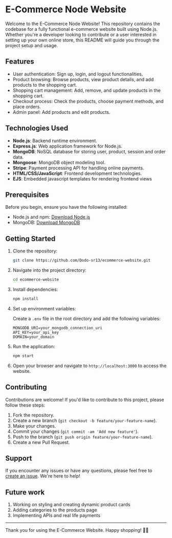 # E-Commerce Node Website

Welcome to the E-Commerce Node Website! This repository contains the codebase for a fully functional e-commerce website built using Node.js. Whether you're a developer looking to contribute or a user interested in setting up your own online store, this README will guide you through the project setup and usage.

## Features

- User authentication: Sign up, login, and logout functionalities.
- Product browsing: Browse products, view product details, and add products to the shopping cart.
- Shopping cart management: Add, remove, and update products in the shopping cart.
- Checkout process: Check the products, choose payment methods, and place orders.
- Admin panel: Add products and edit products.

## Technologies Used

- **Node.js**: Backend runtime environment.
- **Express.js**: Web application framework for Node.js.
- **MongoDB**: NoSQL database for storing user, product, session and order data.
- **Mongoose**: MongoDB object modeling tool.
- **Stripe**: Payment processing API for handling online payments.
- **HTML/CSS/JavaScript**: Frontend development technologies.
- **EJS**: Embedded javascript templates for rendering frontend views

## Prerequisites

Before you begin, ensure you have the following installed:

- Node.js and npm: [Download Node.js](https://nodejs.org/)
- MongoDB: [Download MongoDB](https://www.mongodb.com/)

## Getting Started

1. Clone the repository:

    ```bash
    git clone https://github.com/Dodo-sr13/ecommerce-website.git
    ```

2. Navigate into the project directory:

    ```bash
    cd ecommerce-website
    ```

3. Install dependencies:

    ```bash
    npm install
    ```

4. Set up environment variables:
   
    Create a `.env` file in the root directory and add the following variables:

    ```plaintext
    MONGODB_URI=your_mongodb_connection_uri
    API_KEY=your_api_key
    DOMAIN=your_domain
    ```

5. Run the application:

    ```bash
    npm start
    ```

6. Open your browser and navigate to `http://localhost:3000` to access the website.

## Contributing

Contributions are welcome! If you'd like to contribute to this project, please follow these steps:

1. Fork the repository.
2. Create a new branch (`git checkout -b feature/your-feature-name`).
3. Make your changes.
4. Commit your changes (`git commit -am 'Add new feature'`).
5. Push to the branch (`git push origin feature/your-feature-name`).
6. Create a new Pull Request.


## Support

If you encounter any issues or have any questions, please feel free to [create an issue](https://github.com/Dodo-sr13/ecommerce-website/issues). We're here to help!

## Future work

1. Working on styling and creating dynamic product cards
2. Adding categories to the products page
3. Implementing APIs and real life payments

---

Thank you for using the E-Commerce Website. Happy shopping! 🛒🚀
